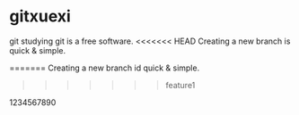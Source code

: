 # gitxuexi
git studying
git is a free software.
<<<<<<< HEAD
Creating a new branch is quick & simple.

=======
Creating a new branch id quick & simple.
>>>>>>> feature1

1234567890
